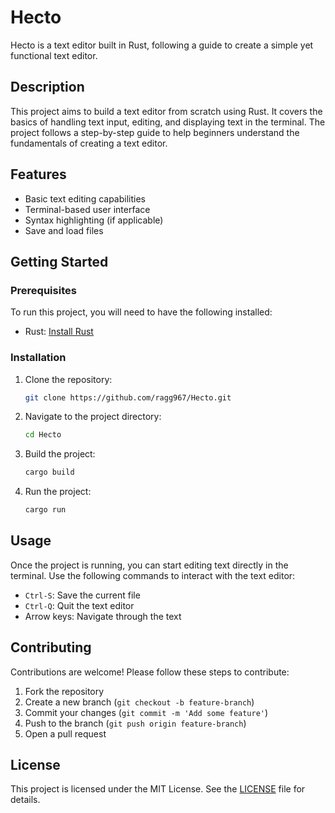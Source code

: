 # Hecto

Hecto is a text editor built in Rust, following a guide to create a simple yet functional text editor.

## Description

This project aims to build a text editor from scratch using Rust. It covers the basics of handling text input, editing, and displaying text in the terminal. The project follows a step-by-step guide to help beginners understand the fundamentals of creating a text editor.

## Features

- Basic text editing capabilities
- Terminal-based user interface
- Syntax highlighting (if applicable)
- Save and load files

## Getting Started

### Prerequisites

To run this project, you will need to have the following installed:

- Rust: [Install Rust](https://www.rust-lang.org/tools/install)

### Installation

1. Clone the repository:

   ```sh
   git clone https://github.com/ragg967/Hecto.git
   ```

2. Navigate to the project directory:

   ```sh
   cd Hecto
   ```

3. Build the project:

   ```sh
   cargo build
   ```

4. Run the project:

   ```sh
   cargo run
   ```

## Usage

Once the project is running, you can start editing text directly in the terminal. Use the following commands to interact with the text editor:

- `Ctrl-S`: Save the current file
- `Ctrl-Q`: Quit the text editor
- Arrow keys: Navigate through the text

## Contributing

Contributions are welcome! Please follow these steps to contribute:

1. Fork the repository
2. Create a new branch (`git checkout -b feature-branch`)
3. Commit your changes (`git commit -m 'Add some feature'`)
4. Push to the branch (`git push origin feature-branch`)
5. Open a pull request

## License

This project is licensed under the MIT License. See the [LICENSE](LICENSE) file for details.
